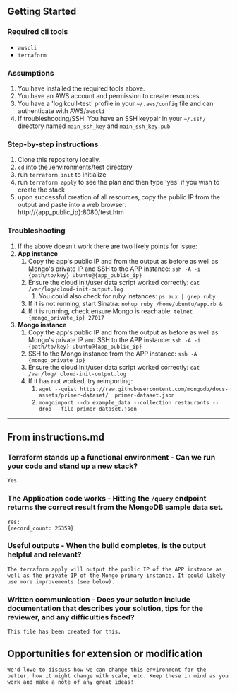## Getting Started

### Required cli tools
- `awscli`
- `terraform`

### Assumptions
1. You have installed the required tools above.
1. You have an AWS account and permission to create resources.
1. You have a 'logikcull-test' profile in your `~/.aws/config` file and can authenticate with AWS/`awscli`
1. If troubleshooting/SSH: You have an SSH keypair in your `~/.ssh/` directory named `main_ssh_key` and `main_ssh_key.pub`

### Step-by-step instructions
1. Clone this repository locally.
1. `cd` into the /environments/test directory
1. run `terraform init` to initialize
1. run `terraform apply` to see the plan and then type 'yes' if you wish to create the stack
1. upon successful creation of all resources, copy the public IP from the output and paste into a web browser: http://{app_public_ip}:8080/test.htm

### Troubleshooting
1. If the above doesn't work there are two likely points for issue: 
1. **App instance**
   1. Copy the app's public IP and from the output as before as well as Mongo's private IP and SSH to the APP instance: `ssh -A -i {path/to/key} ubuntu@{app_public_ip}`
   1. Ensure the cloud init/user data script worked correctly: `cat /var/log/cloud-init-output.log`
      1. You could also check for ruby instances: `ps aux | grep ruby`
   1. If it is not running, start Sinatra: `nohup ruby /home/ubuntu/app.rb &`
   1. If it is running, check ensure Mongo is reachable: `telnet {mongo_private_ip} 27017`
1. **Mongo instance**
   1. Copy the app's public IP and from the output as before as well as Mongo's private IP  and SSH to the APP instance: `ssh -A -i {path/to/key} ubuntu@{app_public_ip}`
   1. SSH to the Mongo instance from the APP instance: `ssh -A {mongo_private_ip}`
   1. Ensure the cloud init/user data script worked correctly: `cat /var/log/ cloud-init-output.log`
   1. If it has not worked, try reimporting: 
      1. `wget --quiet https://raw.githubusercontent.com/mongodb/docs-assets/primer-dataset/  primer-dataset.json`
      1. `mongoimport --db example_data --collection restaurants --drop --file primer-dataset.json`

___

## From instructions.md

### Terraform stands up a functional environment - Can we run your code and stand up a new stack?
    Yes

### The Application code works - Hitting the `/query` endpoint returns the correct result from the MongoDB sample data set.
    Yes:
    {record_count: 25359}

### Useful outputs - When the build completes, is the output helpful and relevant?
    The terraform apply will output the public IP of the APP instance as well as the private IP of the Mongo primary instance. It could likely use more improvements (see below).

### Written communication - Does your solution include documentation that describes your solution, tips for the reviewer, and any difficulties faced?
    This file has been created for this.

## Opportunities for extension or modification
    We'd love to discuss how we can change this environment for the better, how it might change with scale, etc. Keep these in mind as you work and make a note of any great ideas!

